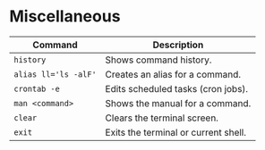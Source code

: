 # Miscellaneous

| Command | Description |
|--------|-------------|
| `history` | Shows command history. |
| `alias ll='ls -alF'` | Creates an alias for a command. |
| `crontab -e` | Edits scheduled tasks (cron jobs). |
| `man <command>` | Shows the manual for a command. |
| `clear` | Clears the terminal screen. |
| `exit` | Exits the terminal or current shell. |